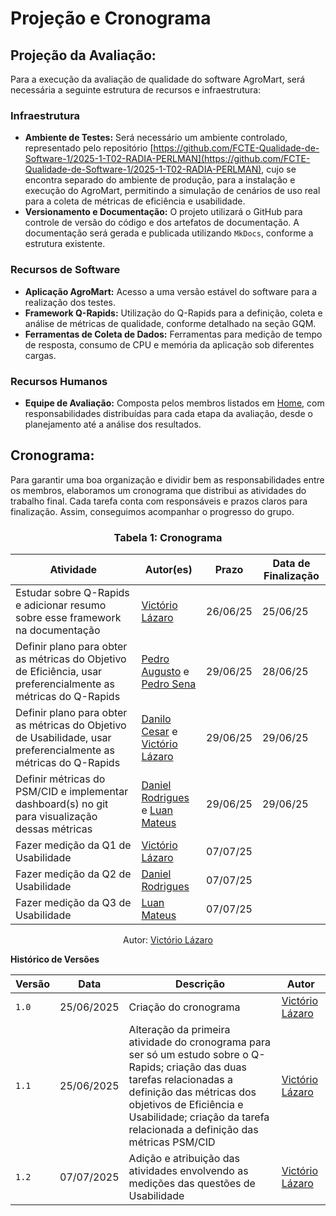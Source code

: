 # Projeção e Cronograma

## Projeção da Avaliação:

Para a execução da avaliação de qualidade do software AgroMart, será necessária a seguinte estrutura de recursos e infraestrutura:

### Infraestrutura

- **Ambiente de Testes:** Será necessário um ambiente controlado, representado pelo repositório [https://github.com/FCTE-Qualidade-de-Software-1/2025-1-T02-RADIA-PERLMAN](https://github.com/FCTE-Qualidade-de-Software-1/2025-1-T02-RADIA-PERLMAN), cujo se encontra separado do ambiente de produção, para a instalação e execução do AgroMart, permitindo a simulação de cenários de uso real para a coleta de métricas de eficiência e usabilidade.
- **Versionamento e Documentação:** O projeto utilizará o GitHub para controle de versão do código e dos artefatos de documentação. A documentação será gerada e publicada utilizando `MkDocs`, conforme a estrutura existente.

### Recursos de Software

- **Aplicação AgroMart:** Acesso a uma versão estável do software para a realização dos testes.
- **Framework Q-Rapids:** Utilização do Q-Rapids para a definição, coleta e análise de métricas de qualidade, conforme detalhado na seção GQM.
- **Ferramentas de Coleta de Dados:**
Ferramentas para medição de tempo de resposta, consumo de CPU e memória da aplicação sob diferentes cargas.

### Recursos Humanos

- **Equipe de Avaliação:** Composta pelos membros listados em [Home](../../index.md), com responsabilidades distribuídas para cada etapa da avaliação, desde o planejamento até a análise dos resultados.

## Cronograma:

Para garantir uma boa organização e dividir bem as responsabilidades entre os membros, elaboramos um cronograma que distribui as atividades do trabalho final. Cada tarefa conta com responsáveis e prazos claros para finalização. Assim, conseguimos acompanhar o progresso do grupo.

### <center>**Tabela 1:** Cronograma

<div>
  <center>
  <table>
    <thead>
      <tr>
        <th>Atividade</th>
        <th>Autor(es)</th>
        <th>Prazo</th>
        <th>Data de Finalização</th>
      </tr>
    </thead>
    <tbody>
      <tr>
        <td>Estudar sobre Q-Rapids e adicionar resumo sobre esse framework na documentação</td>
        <td>
          <a href="https://github.com/Victor-oss/">Victório Lázaro</a>
        </td>
        <td>26/06/25</td>
        <td>25/06/25</td>
      </tr>
      <tr>
        <td>Definir plano para obter as métricas do Objetivo de Eficiência, usar preferencialmente as métricas do Q-Rapids</td>
        <td><a href="https://github.com/Izarias">Pedro Augusto</a> e <a href="https://github.com/pedrosena21">Pedro Sena</a></td>
        <td>29/06/25</td>
        <td>28/06/25</td>
      </tr>
      <tr>
        <td>Definir plano para obter as métricas do Objetivo de Usabilidade, usar preferencialmente as métricas do Q-Rapids</td>
        <td><a href="https://github.com/DaniloCTM/">Danilo Cesar</a> e <a href="https://github.com/Victor-oss/">Victório Lázaro</a></td>
        <td>29/06/25</td>
        <td>29/06/25</td>
      </tr>
      <tr>
        <td>Definir métricas do PSM/CID e implementar dashboard(s) no git para visualização dessas métricas</td>
        <td><a href="https://github.com/DanielRogs">Daniel Rodrigues</a> e <a href="https://github.com/luanduartee">Luan Mateus</a></td>
        <td>29/06/25</td>
        <td>29/06/25</td>
      </tr>
      <tr>
        <td>Fazer medição da Q1 de Usabilidade</td>
        <td><a href="https://github.com/Victor-oss/">Victório Lázaro</a></td>
        <td>07/07/25</td>
        <td></td>
      </tr>
      <tr>
        <td>Fazer medição da Q2 de Usabilidade</td>
        <td><a href="https://github.com/DanielRogs">Daniel Rodrigues</a></td>
        <td>07/07/25</td>
        <td></td>
      </tr>
      <tr>
        <td>Fazer medição da Q3 de Usabilidade</td>
        <td><a href="https://github.com/luanduartee">Luan Mateus</a></td>
        <td>07/07/25</td>
        <td></td>
      </tr>
    </tbody>
  </table>
  
  <center>
  <div>
    <p>Autor: <a href="https://github.com/Victor-oss" target="_blank">Victório Lázaro</a></p>
  </div>
  </center>
</div>

**Histórico de Versões**

| **Versão** | **Data**   | **Descrição**                                                                                                                                                                                                                                                  | **Autor**                                        |
| ---------- | ---------- | -------------------------------------------------------------------------------------------------------------------------------------------------------------------------------------------------------------------------------------------------------------- | ------------------------------------------------ |
| `1.0`      | 25/06/2025 | Criação do cronograma                                                                                                                                                                                                                                          | [Victório Lázaro](https://github.com/Victor-oss) |
| `1.1`      | 25/06/2025 | Alteração da primeira atividade do cronograma para ser só um estudo sobre o Q-Rapids; criação das duas tarefas relacionadas a definição das métricas dos objetivos de Eficiência e Usabilidade; criação da tarefa relacionada a definição das métricas PSM/CID | [Victório Lázaro](https://github.com/Victor-oss) |
| `1.2`      | 07/07/2025 | Adição e atribuição das atividades envolvendo as medições das questões de Usabilidade                                                                                                                                                                          | [Victório Lázaro](https://github.com/Victor-oss) |
